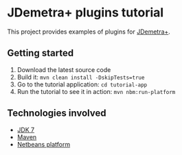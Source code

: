 # JDemetra+ plugins tutorial

This project provides examples of plugins for [JDemetra+](https://github.com/jdemetra/jdemetra-app).

## Getting started

1. Download the latest source code
2. Build it: `mvn clean install -DskipTests=true`
3. Go to the tutorial application: `cd tutorial-app`
3. Run the tutorial to see it in action: `mvn nbm:run-platform`

## Technologies involved

* [JDK 7](http://www.oracle.com/technetwork/java/javase/overview/index.html)
* [Maven](https://maven.apache.org/) 
* [Netbeans platform](https://netbeans.org/features/platform/)
